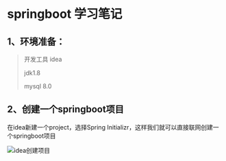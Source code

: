 # springboot 学习笔记

## 1、环境准备：

> 开发工具 idea
>
> jdk1.8
>
> mysql 8.0

## 2、创建一个springboot项目

在idea新建一个project，选择Spring Initializr，这样我们就可以直接联网创建一个springboot项目

![idea创建项目](images/1.png)




